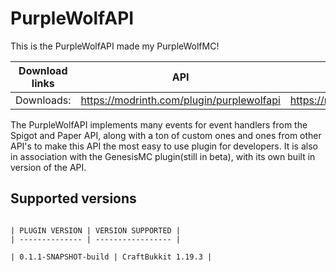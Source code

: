 # PurpleWolfAPI

This is the PurpleWolfAPI made my PurpleWolfMC! 

| Download links | API | Origins-SpigotMC |
| -------------- | --- | ---------------- |
| Downloads: | https://modrinth.com/plugin/purplewolfapi | https://modrinth.com/plugin/originsspigotmc |

The PurpleWolfAPI implements many events for event handlers from the Spigot and Paper API, along with a ton of custom ones and ones from other API's to make this API the most easy to use plugin for developers. It is also in association with the GenesisMC plugin(still in beta), with its own built in version of the API.


## Supported versions 
~~~~~~

| PLUGIN VERSION | VERSION SUPPORTED |
| -------------- | ----------------- | 

| 0.1.1-SNAPSHOT-build | CraftBukkit 1.19.3 | 

~~~~~~































































